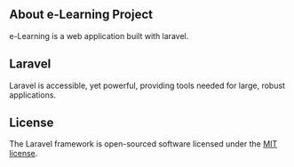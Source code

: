 
## About e-Learning Project

e-Learning is a web application built with laravel.

##  Laravel
Laravel is accessible, yet powerful, providing tools needed for large, robust applications.

## License

The Laravel framework is open-sourced software licensed under the [MIT license](https://opensource.org/licenses/MIT).
